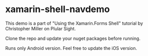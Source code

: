 # xamarin-shell-navdemo

This demo is a part of "Using the Xamarin.Forms Shell" tutorial by Christopher Miller on Plular Sight.

Clone the repo and update your nuget packages before running. 

Runs only Android version. Feel free to update the iOS version.
